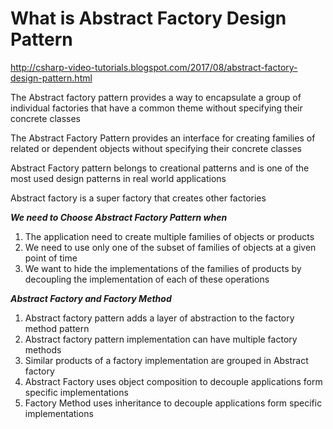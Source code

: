 # What is Abstract Factory Design Pattern

http://csharp-video-tutorials.blogspot.com/2017/08/abstract-factory-design-pattern.html

The Abstract factory pattern provides a way to encapsulate a group of individual factories that have a common theme without specifying their concrete classes

The Abstract Factory Pattern provides an interface for creating families of related or dependent objects without specifying their concrete classes

Abstract Factory pattern belongs to creational patterns and is one of the most used design patterns in real world applications

Abstract factory is a super factory that creates other factories

***We need to Choose Abstract Factory Pattern when***

1. The application need to create multiple families of objects or products
2. We need to use only one of the subset of families of objects at a given point of time
3. We want to hide the implementations of the families of products by decoupling the implementation of each of these operations

***Abstract Factory and Factory Method***

1. Abstract factory pattern adds a layer of abstraction to the factory method pattern
2. Abstract factory pattern implementation can have multiple factory methods
3. Similar products of a factory implementation are grouped in Abstract factory
4. Abstract Factory uses object composition to decouple applications form specific implementations
5. Factory Method uses inheritance to decouple applications form specific implementations
